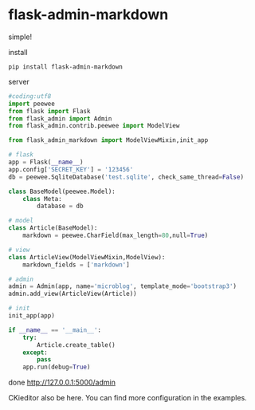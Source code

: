 flask-admin-markdown
====================
simple!

install
```shell
pip install flask-admin-markdown
```

server
```python
#coding:utf8
import peewee
from flask import Flask
from flask_admin import Admin
from flask_admin.contrib.peewee import ModelView

from flask_admin_markdown import ModelViewMixin,init_app

# flask
app = Flask(__name__)
app.config['SECRET_KEY'] = '123456'
db = peewee.SqliteDatabase('test.sqlite', check_same_thread=False)

class BaseModel(peewee.Model):
	class Meta:
		database = db

# model
class Article(BaseModel):
	markdown = peewee.CharField(max_length=80,null=True)

# view
class ArticleView(ModelViewMixin,ModelView):
	markdown_fields = ['markdown']

# admin
admin = Admin(app, name='microblog', template_mode='bootstrap3')
admin.add_view(ArticleView(Article))

# init
init_app(app)

if __name__ == '__main__':
	try:
		Article.create_table()
	except:
		pass
	app.run(debug=True)
```

done http://127.0.0.1:5000/admin

CKieditor also be here.
You can find more configuration in the examples.